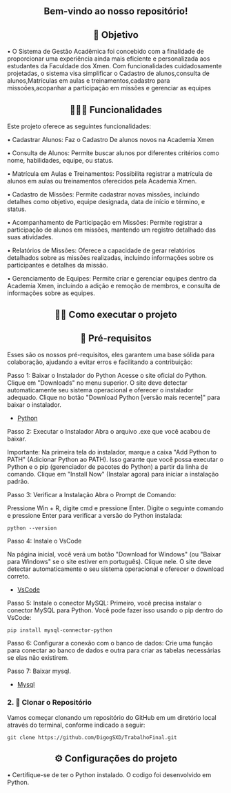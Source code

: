 <!-- Título centralizado -->
<div align="center">
  <h2>Bem-vindo ao nosso repositório! </h2>
</div> 

<!-- Título centralizado -->
<div align="center">
  <h2>🎯 Objetivo </h2>
</div> 

• O Sistema de Gestão Acadêmica foi concebido com a finalidade de proporcionar uma experiência ainda mais eficiente e personalizada aos estudantes da Faculdade dos Xmen. Com funcionalidades cuidadosamente projetadas, o sistema visa simplificar o Cadastro de alunos,consulta de alunos,Matrículas em aulas  e treinamentos,cadastro para missoões,acopanhar a participação em missões e gerenciar as equipes
<!-- Título centralizado -->
<div align="center">
  <h2>👨🏻‍💻 Funcionalidades </h2>
</div> 

Este projeto oferece as seguintes funcionalidades:

• Cadastrar Alunos: Faz o Cadastro De alunos novos na Academia Xmen

• Consulta de Alunos: Permite buscar alunos por diferentes critérios como nome, habilidades, equipe, ou status.

• Matrícula em Aulas e Treinamentos: Possibilita registrar a matrícula de alunos em aulas ou treinamentos oferecidos pela Academia Xmen.

• Cadastro de Missões: Permite cadastrar novas missões, incluindo detalhes como objetivo, equipe designada, data de início e término, e status.

• Acompanhamento de Participação em Missões: Permite registrar a participação de alunos em missões, mantendo um registro detalhado das suas atividades.

• Relatórios de Missões: Oferece a capacidade de gerar relatórios detalhados sobre as missões realizadas, incluindo informações sobre os participantes e detalhes da missão.

• Gerenciamento de Equipes: Permite criar e gerenciar equipes dentro da Academia Xmen, incluindo a adição e remoção de membros, e consulta de informações sobre as equipes.


<!-- Título centralizado -->
<div align="center">
  <h2>🤞🏻 Como executar o projeto </h2>
</div> 

<div align="center">
  <h2>🔑 Pré-requisitos </h2>
</div> 
Esses são os nossos pré-requisitos, eles garantem uma base sólida para colaboração, ajudando a evitar erros e facilitando a contribuição:

Passo 1: Baixar o Instalador do Python
Acesse o site oficial do Python.
Clique em "Downloads" no menu superior.
O site deve detectar automaticamente seu sistema operacional e oferecer o instalador adequado. Clique no botão "Download Python [versão mais recente]" para baixar o instalador.

- [Python](https://www.python.org/downloads/)

Passo 2: Executar o Instalador
Abra o arquivo .exe que você acabou de baixar.

Importante: Na primeira tela do instalador, marque a caixa "Add Python to PATH" (Adicionar Python ao PATH). Isso garante que você possa executar o Python e o pip (gerenciador de pacotes do Python) a partir da linha de comando.
Clique em "Install Now" (Instalar agora) para iniciar a instalação padrão.

Passo 3: Verificar a Instalação
Abra o Prompt de Comando:

Pressione Win + R, digite cmd e pressione Enter.
Digite o seguinte comando e pressione Enter para verificar a versão do Python instalada:
```
python --version
```
Passo 4: Instale o VsCode

Na página inicial, você verá um botão "Download for Windows" (ou "Baixar para Windows" se o site estiver em português). Clique nele. O site deve detectar automaticamente o seu sistema operacional e oferecer o download correto.

- [VsCode](https://code.visualstudio.com/)
 
Passo 5: Instale o conector MySQL:
Primeiro, você precisa instalar o conector MySQL para Python. Você pode fazer isso usando o pip dentro do VsCode:

```
pip install mysql-connector-python
```
Passo 6: Configurar a conexão com o banco de dados:
Crie uma função para conectar ao banco de dados e outra para criar as tabelas necessárias se elas não existirem.

Passo 7: Baixar mysql.

- [Mysql](https://dev.mysql.com/downloads/mysql/8.0.html)

<!-- Adiciona a funçao de copiar o link do repositorio -->
### 2. 📍 Clonar o Repositório
Vamos começar clonando um repositório do GitHub em um diretório local através do terminal, conforme indicado a seguir:
```
git clone https://github.com/DigogSXD/TrabalhoFinal.git
```
  	
  
<div align="center">
  <h2>⚙️ Configurações do projeto </h2>
</div>
• Certifique-se de ter o Python instalado. O codigo foi desenvolvido em Python.
